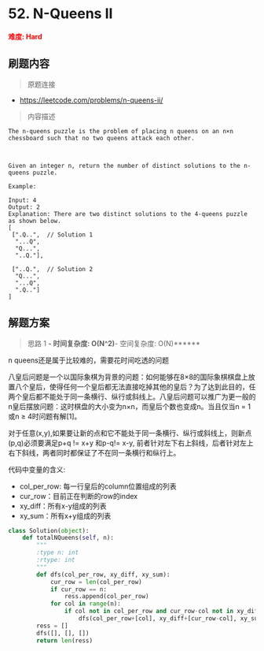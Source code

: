 # 52. N-Queens II

**<font color=red>难度: Hard</font>**

## 刷题内容

> 原题连接

* https://leetcode.com/problems/n-queens-ii/

> 内容描述

```
The n-queens puzzle is the problem of placing n queens on an n×n chessboard such that no two queens attack each other.



Given an integer n, return the number of distinct solutions to the n-queens puzzle.

Example:

Input: 4
Output: 2
Explanation: There are two distinct solutions to the 4-queens puzzle as shown below.
[
 [".Q..",  // Solution 1
  "...Q",
  "Q...",
  "..Q."],

 ["..Q.",  // Solution 2
  "Q...",
  "...Q",
  ".Q.."]
]
```

## 解题方案

> 思路 1
******- 时间复杂度: O(N^2)******- 空间复杂度: O(N)******

n queens还是属于比较难的，需要花时间吃透的问题

八皇后问题是一个以国际象棋为背景的问题：如何能够在8×8的国际象棋棋盘上放置八个皇后，使得任何一个皇后都无法直接吃掉其他的皇后？为了达到此目的，任两个皇后都不能处于同一条横行、纵行或斜线上。八皇后问题可以推广为更一般的n皇后摆放问题：这时棋盘的大小变为n×n，而皇后个数也变成n。当且仅当n = 1或n ≥ 4时问题有解[1]。

对于任意(x,y),如果要让新的点和它不能处于同一条横行、纵行或斜线上，则新点(p,q)必须要满足p+q != x+y 和p-q!= x-y, 前者针对左下右上斜线，后者针对左上右下斜线，两者同时都保证了不在同一条横行和纵行上。 

代码中变量的含义:
- col_per_row: 每一行皇后的column位置组成的列表
- cur_row：目前正在判断的row的index
- xy_diff：所有x-y组成的列表
- xy_sum：所有x+y组成的列表

```python
class Solution(object):
    def totalNQueens(self, n):
        """
        :type n: int
        :rtype: int
        """
        def dfs(col_per_row, xy_diff, xy_sum):
            cur_row = len(col_per_row)
            if cur_row == n:
                ress.append(col_per_row)
            for col in range(n):
                if col not in col_per_row and cur_row-col not in xy_diff and cur_row+col not in xy_sum:
                    dfs(col_per_row+[col], xy_diff+[cur_row-col], xy_sum+[cur_row+col])
        ress = []
        dfs([], [], [])
        return len(ress)
        
```




